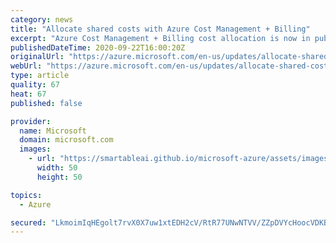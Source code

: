 ```yaml
---
category: news
title: "Allocate shared costs with Azure Cost Management + Billing"
excerpt: "Azure Cost Management + Billing cost allocation is now in public preview."
publishedDateTime: 2020-09-22T16:00:20Z
originalUrl: "https://azure.microsoft.com/en-us/updates/allocate-shared-costs-with-azure-cost-management-billing/"
webUrl: "https://azure.microsoft.com/en-us/updates/allocate-shared-costs-with-azure-cost-management-billing/"
type: article
quality: 67
heat: 67
published: false

provider:
  name: Microsoft
  domain: microsoft.com
  images:
    - url: "https://smartableai.github.io/microsoft-azure/assets/images/organizations/microsoft.com-50x50.jpg"
      width: 50
      height: 50

topics:
  - Azure

secured: "LkmoimIqHEgolt7rvX0X7uw1xtEDH2cV/RtR77UNwNTVV/ZZpDVYcHoocVDKBWu38MvpePffFh3zUpwahXqbs3g/PuVAw5Ss2PyW/KNm04i2g3aoYrGaoZMyWPK2oIB5SqfSP3tghwyGlK4rZ7xWxYwZlkfBnJz5TfbOEZAmUGyjZt+02djF1NznfaLjMietpscbGJfez+2jNdWZLPDD/UPuRxQGnazeZQXNhtWTmtocS+/u3alAgQrqIYUHOwKsPLG4/y7+BEuWnVvxr3kh0m8+eRZMxrVWq07iZPW/T3vpTCMDKnfyCHsb5MPLoWeoz6K2BZtBu/fWcGREHOVqrHt07eDR0kXq0sbp+1Ocv9M=;FTFalCaCS+JauVuSuhLolw=="
---
```


